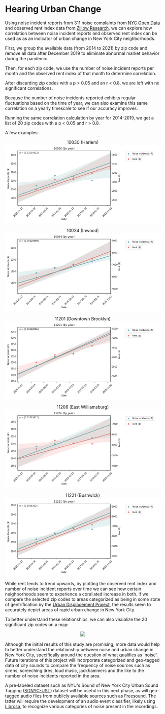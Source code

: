 # Hearing Urban Change

Using noise incident reports from 311 noise complaints from [NYC Open Data](https://data.cityofnewyork.us/Social-Services/311-Noise-Complaints/p5f6-bkga/data) and observed rent index data from [Zillow Research](https://www.zillow.com/research/data/), we can explore how correlation between noise incident reports and observed rent index can be used as as an indicator of urban change in New York City neighborhoods.

First, we group the available data (from 2014 to 2021) by zip code and remove all data after December 2019 to eliminate abnormal market behavior during the pandemic.

Then, for each zip code, we use the number of noise incident reports per month and the observed rent index of that month to determine correlation.

After discarding zip codes with a p > 0.05 and an r < 0.8, we are left with no significant correlations.

Because the number of noise incidents reported exhibits regular fluctuations based on the time of year, we can also examine this same correlation on a yearly timescale to see if our accuracy improves.

Running the same correlation calculation by year for 2014-2019, we get a list of 20 zip codes with a p < 0.05 and r > 0.8.

A few examples:

<p align="center">
  10030 (Harlem) <br>
  <img src="https://github.com/martimgalvao/hearing_urban_change/blob/main/years_output/year_output_10030.png" />
</p>

<p align="center">
  10034 (Inwood) <br>
  <img src="https://github.com/martimgalvao/hearing_urban_change/blob/main/years_output/year_output_10034.png" />
</p>

<p align="center">
  11201 (Downtown Brooklyn) <br>
  <img src="https://github.com/martimgalvao/hearing_urban_change/blob/main/years_output/year_output_11201.png" />
</p>

<p align="center">
  11206 (East Williamsburg) <br>
  <img src="https://github.com/martimgalvao/hearing_urban_change/blob/main/years_output/year_output_11206.png" />
</p>

<p align="center">
  11221 (Bushwick) <br>
  <img src="https://github.com/martimgalvao/hearing_urban_change/blob/main/years_output/year_output_11221.png" />
</p>

While rent tends to trend upwards, by plotting the observed rent index and number of noise incident reports over time we can see how certain neighborhoods seem to experience a corallated increase in both. If we compare the selected zip codes to areas categorized as being in some state of gentrification by the [Urban Displacement Project](https://www.urbandisplacement.org/maps/ny), the results seem to accurately depict areas of rapid urban change in New York City. 

To better understand these relationships, we can also visualize the 20 significant zip codes on a map:

<p align="center">
  <img src="https://github.com/martimgalvao/hearing_urban_change/blob/main/year_p_map.png" />
</p>

Although the initial results of this study are promising, more data would help to better understand the relationship between noise and urban change in New York City, specifically around the question of what qualifies as 'noise'. Future iterations of this project will incorporate categorized and geo-tagged data of city sounds to compare the frequency of noise sources such as sirens, screeching tires, loud music, jackhammers and the like to the number of noise incidents reported in the area.

A pre-labeled dataset such as NYU's Sound of New York City Urban Sound Tagging ([SONYC-UST](https://wp.nyu.edu/sonyc/)) dataset will be useful in this next phase, as will geo-tagged audio files from publicly available sources such as [Freesound](https://freesound.org). The latter will require the development of an audio event classifier, likely using [Librosa](https://librosa.org), to recognize various categories of noise present in the recordings.
